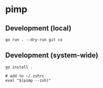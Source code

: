 # pimp

## Development (local)

```
go run . --dry-run git co
```

## Development (system-wide)

```
go install .

# add to ~/.zshrc
eval "$(pimp --zsh)"
```
